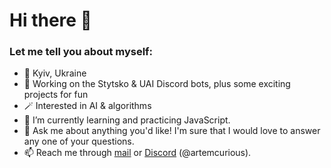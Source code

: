 # Hi there 👋

### Let me tell you about myself:

- 📍 Kyiv, Ukraine
- 🔭 Working on the Stytsko & UAI Discord bots, plus some exciting projects for fun
- 🪄 Interested in AI & algorithms
- 🌱 I’m currently learning and practicing JavaScript.
- 💬 Ask me about anything you'd like! I'm sure that I would love to answer any one of your questions.
- 📫 Reach me through [mail](mailto:artem@curiousity.one) or [Discord](https://discord.com/users/591690683509768223) (@artemcurious).
